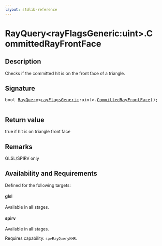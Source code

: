 ```yaml
---
layout: stdlib-reference
---
```


# RayQuery\<rayFlagsGeneric:uint\>\.CommittedRayFrontFace

## Description

Checks if the committed hit is on the front face of a triangle.



## Signature 

<pre>
<span class="code_keyword">bool</span> <a href="../index.html" class="code_type">RayQuery</a>&lt;<a href="../index.html#decl-rayFlagsGeneric" class="code_var">rayFlagsGeneric</a>:<span class="code_keyword">uint</span>&gt;.<a href=".html">CommittedRayFrontFace</a>();

</pre>

## Return value
true if hit is on triangle front face

## Remarks
GLSL/SPIRV only


## Availability and Requirements

Defined for the following targets:

#### glsl
Available in all stages.

#### spirv
Available in all stages.

Requires capability: `spvRayQueryKHR`.


